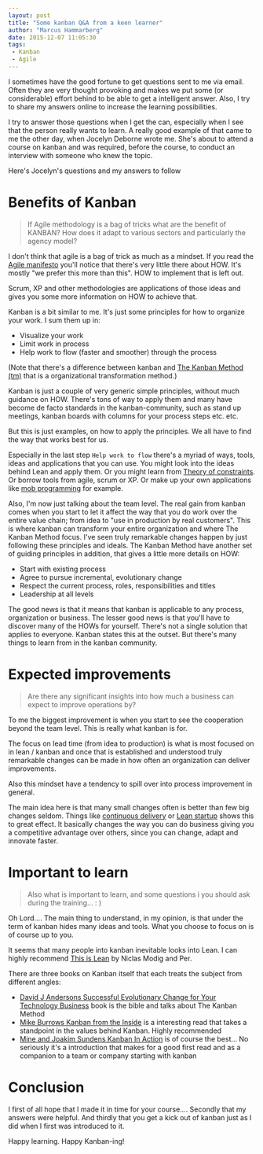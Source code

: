 ```yaml
---
layout: post
title: "Some kanban Q&A from a keen learner"
author: "Marcus Hammarberg"
date: 2015-12-07 11:05:30
tags:
 - Kanban
 - Agile
---
```


I sometimes have the good fortune to get questions sent to me via email. Often they are very thought provoking and makes we put some (or considerable) effort behind to be able to get a intelligent answer. Also, I try to share my answers online to increase the learning possibilities.

I try to answer those questions when I get the can, especially when I see that the person really wants to learn. A really good example of that came to me the other day, when Jocelyn Deborne wrote me. She's about to attend a course on kanban and was required, before the course, to conduct an interview with someone who knew the topic. 

<a name='more'></a>

Here's Jocelyn's questions and my answers to follow

# Benefits of Kanban
>If Agile methodology is a bag of tricks what are the benefit of KANBAN? How does it adapt to various sectors and particularly the agency model?

I don't think that agile is a bag of trick as much as a mindset. If you read the [Agile manifesto](http://www.agilemanifesto.org) you'll notice that there's very little there about HOW. It's mostly "we prefer this more than this". HOW to implement that is left out. 

Scrum, XP and other methodologies are applications of those ideas and gives you some more information on HOW to achieve that. 

Kanban is a bit similar to me. It's just some principles for how to organize your work. I sum them up in: 

* Visualize your work
* Limit work in process
* Help work to flow (faster and smoother) through the process

(Note that there's a difference between kanban and [The Kanban Method (tm)](https://en.wikipedia.org/wiki/Kanban_(development)) that is a organizational transformation method.)

Kanban is just a couple of very generic simple principles, without much guidance on HOW. There's tons of way to apply them and many have become de facto standards in the kanban-community, such as stand up meetings, kanban boards with columns for your process steps etc. etc. 

But this is just examples, on how to apply the principles. We all have to find the way that works best for us. 

Especially in the last step <code>Help work to flow</code> there's a myriad of ways, tools, ideas and applications that you can use. You might look into the ideas behind Lean and apply them. Or you might learn from [Theory of constraints](https://en.wikipedia.org/wiki/Theory_of_constraints). Or borrow tools from agile, scrum or XP. Or make up your own applications like [mob programming](http://codebetter.com/marcushammarberg/2013/08/06/mob-programming/) for example. 

Also, I'm now just talking about the team level. The real gain from kanban comes when you start to let it affect the way that you do work over the entire value chain; from idea to "use in production by real customers". This is where kanban can transform your entire organization and where The Kanban Method focus. I've seen truly remarkable changes happen by just following these principles and ideals. The Kanban Method have another set of guiding principles in addition, that gives a little more details on HOW:

* Start with existing process
* Agree to pursue incremental, evolutionary change
* Respect the current process, roles, responsibilities and titles
* Leadership at all levels 

The good news is that it means that kanban is applicable to any process, organization or business. The lesser good news is that you'll have to discover many of the HOWs for yourself. There's not a single solution that applies to everyone. Kanban states this at the outset. But there's many things to learn from in the kanban community. 

# Expected improvements 
>Are there any significant insights into how much a business can expect to improve operations by?

To me the biggest improvement is when you start to see the cooperation beyond the team level. This is really what kanban is for. 

The focus on lead time (from idea to production) is what is most focused on in lean / kanban and once that is established and understood truly remarkable changes can be made in how often an organization can deliver improvements. 

Also this mindset have a tendency to spill over into process improvement in general. 

The main idea here is that many small changes often is better than few big changes seldom. Things like [continuous delivery](https://en.wikipedia.org/wiki/Continuous_delivery) or [Lean startup](http://theleanstartup.com/) shows this to great effect. It basically changes the way you can do business giving you a competitive advantage over others, since you can change, adapt and innovate faster. 

# Important to learn
>Also what is important to learn, and some questions i you should ask during the training... : )

Oh Lord.... The main thing to understand, in my opinion, is that under the term of kanban hides many ideas and tools. What you choose to focus on is of course up to you. 

It seems that many people into kanban inevitable looks into Lean. I can highly recommend [This is Lean](http://www.thisislean.com/) by Niclas Modig and Per. 

There are three books on Kanban itself that each treats the subject from different angles: 

* [David J Andersons Successful Evolutionary Change for Your Technology Business](http://www.amazon.com/Kanban-Successful-Evolutionary-Technology-Business/dp/0984521402/) book is the bible and talks about The Kanban Method
* [Mike Burrows Kanban from the Inside](http://www.amazon.com/Kanban-Inside-Understand-connect-introduce/dp/0985305193/) is a interesting read that takes a standpoint in the values behind Kanban. Highly recommended
* [Mine and Joakim Sundens Kanban In Action](http://bit.ly/theKanbanBook) is of course the best... No seriously it's a introduction that makes for a good first read and as a companion to a team or company starting with kanban

# Conclusion
I first of all hope that I made it in time for your course.... Secondly that my answers were helpful. And thirdly that you get a kick out of kanban just as I did when I first was introduced to it. 

Happy learning. Happy Kanban-ing!
